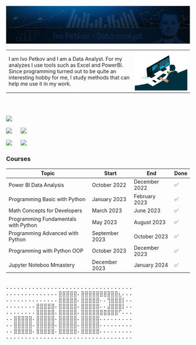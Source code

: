 <!-- <img src="follow_back.gif" alt="Follow Back"> -->
<img src="ip681.jpg" alt="Analyst">


<table style="border-collapse: collapse; border: none;">
     <tr>
        <td>
        I am Ivo Petkov and I am a Data Analyst. For my analyzes I use tools such as Excel and PowerBI. Since programming turned out to be quite an interesting hobby for me, I study methods that can help me use it in my work.
        </td>
        <td>
        <img src="analyst.gif" alt="Analyst">
        </td>
    </tr>
</table>



 <!-- [![Ivo's github activity graph](https://github-readme-activity-graph.vercel.app/graph?username=ip681&bg_color=0d1117&color=708090&line=139ae1&point=ffffff&area=true&hide_border=true)](https://github.com/ip681/) -->

 <!-- <div width="100%" align="center">
  <img  src="http://github-profile-summary-cards.vercel.app/api/cards/profile-details?username=ip681&theme=transparent"/>
</div> -->

<br></br>

![](http://github-profile-summary-cards.vercel.app/api/cards/profile-details?username=ip681&theme=default)


![](http://github-profile-summary-cards.vercel.app/api/cards/repos-per-language?username=ip681&theme=default) &nbsp;&nbsp;&nbsp;&nbsp;  ![](http://github-profile-summary-cards.vercel.app/api/cards/most-commit-language?username=ip681&theme=default)

![](http://github-profile-summary-cards.vercel.app/api/cards/stats?username=ip681&theme=default)  &nbsp;&nbsp;&nbsp;&nbsp; ![](http://github-profile-summary-cards.vercel.app/api/cards/productive-time?username=ip681&theme=default&utcOffset=8)


### Courses


| Topic                                | Start          | End           | Done  |
|--------------------------------------|----------------|---------------|-------|
| Power BI Data Analysis               | October 2022   | December 2022 | ✅     |
| Programming Basic with Python        | January 2023   | February 2023 | ✅     |
| Math Concepts for Developers         | March 2023     | June 2023     | ✅     |
| Programming Fundamentals with Python | May 2023       | August 2023   | ✅     |
| Programming Advanced with Python     | September 2023 | October 2023  | ✅     |
| Programming with Python OOP          | October 2023   | December 2023 | ✅     |
| Jupyter Noteboo Mmastery             | December 2023  | January 2024  | ✅     |

 <br>
⠄⠄⠄⠄⠄⠄⠄⠄⠄⠄⠄⠄⠄⠄⠄⠄⠄⠄⠄⠄⠄⠄⠄⠄⠄⠄⠄⠄⠄⠄⠄⠄⠄⠄ <br>
⠄⠄⠄⠄⠄⠄⠄⠄⠄⠄⠄⠄⠄⠄⣿⣿⣿⣿⣿⠄⣿⣿⣿⣿⣿⣿⣿⣿⣿⣿⣆⠄⠄⠄ <br>
⠄⠄⠄⠄⠄⠄⠄⠄⠄⠄⠄⠄⠄⠄⣿⣿⣿⣿⣿⠄⣿⣿⣿⣿⣿⠄⠄⢻⣿⣿⣿⡇⠄⠄ <br>
⠄⠄⠄⠄⠄⠄⠄⠄⣿⣿⣿⣿⣿⠄⣿⣿⣿⣿⣿⠄⣿⣿⣿⣿⣿⠄⠄⣼⣿⣿⣿⡇⠄⠄ <br>
⠄⠄⠄⠄⠄⠄⠄⠄⣿⣿⣿⣿⣿⠄⣿⣿⣿⣿⣿⠄⣿⣿⣿⣿⣿⣿⣿⣿⣿⣿⠋⠄⠄⠄ <br>
⠄⠄⣿⣿⣿⣿⣿⠄⣿⣿⣿⣿⣿⠄⣿⣿⣿⣿⣿⠄⣿⣿⣿⣿⣿⠄⠄⠄⠄⠄⠄⠄⠄⠄ <br>
⠄⠄⣿⣿⣿⣿⣿⠄⣿⣿⣿⣿⣿⠄⣿⣿⣿⣿⣿⠄⣿⣿⣿⣿⣿⠄⠄⠄⠄⠄⠄⠄⠄⠄ <br>
⠄⠄⣿⣿⣿⣿⣿⠄⣿⣿⣿⣿⣿⠄⣿⣿⣿⣿⣿⠄⣿⣿⣿⣿⣿⠄⠄⠄⠄⠄⠄⠄⠄⠄ <br>
⠄⠄⠄⠄⠄⠄⠄⠄⠄⠄⠄⠄⠄⠄⠄⠄⠄⠄⠄⠄⠄⠄⠄⠄⠄⠄⠄⠄⠄⠄⠄⠄⠄⠄ <br>

 <!-- <br>
⠄⠄⠄⠄⠄⠄⠄⠄⠄⠄⠄⠄⠄⠄⠄⠄⠄⠄⠄⠄⠄⠄⠄⠄⠄⠄⠄⠄⠄ <br>
⠄⠄⠄⠄⠄⠄⠄⠄⠄⠄⠄⠄⣿⣿⣿⣿⠄⣿⣿⣿⣿⣿⣿⣿⣿⣆⠄⠄⠄ <br>
⠄⠄⠄⠄⠄⠄⠄⠄⠄⠄⠄⠄⣿⣿⣿⣿⠄⣿⣿⣿⣿⠄⠄⢻⣿⣿⡇⠄⠄ <br>
⠄⠄⠄⠄⠄⠄⠄⣿⣿⣿⣿⠄⣿⣿⣿⣿⠄⣿⣿⣿⣿⠄⠄⣼⣿⣿⡇⠄⠄ <br>
⠄⠄⠄⠄⠄⠄⠄⣿⣿⣿⣿⠄⣿⣿⣿⣿⠄⣿⣿⣿⣿⣿⣿⣿⣿⠋⠄⠄⠄ <br>
⠄⠄⣿⣿⣿⣿⠄⣿⣿⣿⣿⠄⣿⣿⣿⣿⠄⣿⣿⣿⣿⠄⠄⠄⠄⠄⠄⠄⠄ <br>
⠄⠄⣿⣿⣿⣿⠄⣿⣿⣿⣿⠄⣿⣿⣿⣿⠄⣿⣿⣿⣿⠄⠄⠄⠄⠄⠄⠄⠄ <br>
⠄⠄⣿⣿⣿⣿⠄⣿⣿⣿⣿⠄⣿⣿⣿⣿⠄⣿⣿⣿⣿⠄⠄⠄⠄⠄⠄⠄⠄ <br>
⠄⠄⠄⠄⠄⠄⠄⠄⠄⠄⠄⠄⠄⠄⠄⠄⠄⠄⠄⠄⠄⠄⠄⠄⠄⠄⠄⠄⠄ <br> -->





<!-- ![Anurag's GitHub stats](https://github-readme-stats.vercel.app/api?username=ip681&show_icons=true&theme=transparent) -->

<!-- [![Top Langs](https://github-readme-stats.vercel.app/api/top-langs/?username=ip681&hide_progress=true&layout=compact)](https://github.com/anuraghazra/github-readme-stats) -->

